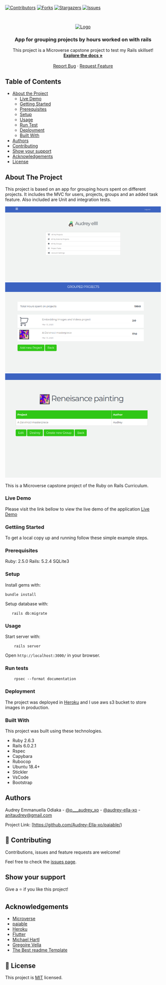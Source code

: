 <!--
*** Thanks for checking out this README Template. If you have a suggestion that would
*** make this better, please fork the repo and create a pull request or simply open
*** an issue with the tag "enhancement".
*** Thanks again! Now go create something AMAZING! :D
-->

<!-- PROJECT SHIELDS -->
<!--
*** I'm using markdown "reference style" links for readability.
*** Reference links are enclosed in brackets [ ] instead of parentheses ( ).
*** See the bottom of this document for the declaration of the reference variables
*** for contributors-url, forks-url, etc. This is an optional, concise syntax you may use.
*** https://www.markdownguide.org/basic-syntax/#reference-style-links
-->
[![Contributors][contributors-shield]][contributors-url]
[![Forks][forks-shield]][forks-url]
[![Stargazers][stars-shield]][stars-url]
[![Issues][issues-shield]][issues-url]

<!-- PROJECT LOGO -->
<br />
<p align="center">
  <a href="https://github.com/Audrey-Ella-xo/paiable">
    <img src="https://raw.githubusercontent.com/euqueme/toy-app/master/app/assets/images/mLogo.png" alt="Logo" width="80" height="80">
  </a>

  <h3 align="center">App for grouping projects by hours worked on with rails</h3>

  <p align="center">
    This project is a Microverse capstone project to test my Rails skillset!
    <br />
    <a href="https://github.com/Audrey-Ella-xo/paiable"><strong>Explore the docs »</strong></a>
    <br />
    <br />
    <a href="https://github.com/Audrey-Ella-xo/paiable/issues">Report Bug</a>
    ·
    <a href="https://github.com/Audrey-Ella-xo/paiable/issues">Request Feature</a>
  </p>
</p>

<!-- TABLE OF CONTENTS -->
## Table of Contents

* [About the Project](#about-the-project)
  * [Live Demo](#live-demo)
  * [Getting Started](#getting-started)
  * [Prerequisites](#prerequisites)
  * [Setup](#setup)
  * [Usage](#usage)
  * [Run Test](#run-test)
  * [Deployment](#deployment)
  * [Built With](#built-with)
* [Authors](#authors)
* [Contributing](#contributing)
* [Show your support](#show-support)
* [Acknowledgements](#acknowledgements)
* [License](#license)

<!-- ABOUT THE PROJECT -->
## About The Project

This project is based on an app for grouping hours spent on different projects. It includes the MVC for users, projects, groups and an added task feature. Also included are Unit and integration tests.

[![Product Name Screen Shot][product-screenshot1]](https://paiable.herokuapp.com/)
[![Product Name Screen Shot][product-screenshot2]](https://paiable.herokuapp.com/)
[![Product Name Screen Shot][product-screenshot3]](https://paiable.herokuapp.com/)


This is a Microverse capstone project of the Ruby on Rails Curriculum.

### Live Demo

Please visit the link bellow to view the live demo of the application
[Live Demo](https://paiable.herokuapp.com/)

### Gettiing Started

To get a local copy up and running follow these simple example steps.

### Prerequisites

Ruby: 2.5.0
Rails: 5.2.4
SQLite3

### Setup

Install gems with:

```
bundle install
```

Setup database with:

```
   rails db:migrate
```

### Usage

Start server with:

```
    rails server
```

Open `http://localhost:3000/` in your browser.

### Run tests

```
    rpsec --format documentation
```

### Deployment

The project was deployed in [Heroku](https://paiable.herokuapp.com/) and I use aws s3 bucket to store images in production.

### Built With
This project was built using these technologies.
* Ruby 2.6.3
* Rails 6.0.2.1
* Rspec
* Capybara
* Rubocop
* Ubuntu 18.4+
* Stickler
* VsCode
* Bootstrap

<!-- CONTACT -->
## Authors

Audrey Emmanuella Odiaka - [@o___audrey_xo](https://twitter.com/o___audrey_xo) - [@audrey-ella-xo](https://github.com/audrey-ella-xo) - anitaudrey@gmail.com
<br />

Project Link: [https://github.com/Audrey-Ella-xo/paiable/)

## 🤝 Contributing

Contributions, issues and feature requests are welcome!

Feel free to check the [issues page](issues/).

## Show your support

Give a ⭐️ if you like this project!

<!-- ACKNOWLEDGEMENTS -->
## Acknowledgements
* [Microverse](https://www.microverse.org/)
* [paiable](https://www.notion.so/Group-our-transactions-ccea2b6642664540a70de9f30bdff4ce/)
* [Heroku](https://www.heroku.com/)
* [Flutter](https://github.com/devfactor-source/flutter/)
* [Michael Hartl](https://www.learnenough.com/ruby-on-rails-4th-edition-tutorial/)
* [Gregoire Vella](https://www.behance.net/gallery/19759151/Snapscan-iOs-design-and-branding?tracking_source=/)
* [The Best readme Template](https://github.com/othneildrew/Best-README-Template)

<!-- LICENSE -->
## 📝 License

This project is [MIT](https://opensource.org/licenses/MIT) licensed.

<!-- MARKDOWN LINKS & IMAGES -->
<!-- https://www.markdownguide.org/basic-syntax/#reference-style-links -->
[contributors-shield]: https://img.shields.io/github/contributors/Audrey-Ella-xo/paiable.svg?style=flat-square
[contributors-url]: https://github.com/Audrey-Ella-xo/paiable/graphs/contributors
[forks-shield]: https://img.shields.io/github/forks/Audrey-Ella-xo/paiable.svg?style=flat-square
[forks-url]: https://github.com/Audrey-Ella-xo/paiable/network/members
[stars-shield]: https://img.shields.io/github/stars/Audrey-Ella-xo/paiable.svg?style=flat-square
[stars-url]: https://github.com/Audrey-Ella-xo/paiable/stargazers
[issues-shield]: https://img.shields.io/github/issues/Audrey-Ella-xo/paiable.svg?style=flat-square
[issues-url]: https://github.com/Audrey-Ella-xo/paiable/issues
[product-screenshot1]: /app/assets/images/Profile.png
[product-screenshot2]: /app/assets/images/Pjindex.png
[product-screenshot3]: /app/assets/images/Gindex.png



